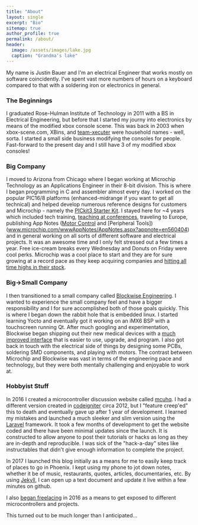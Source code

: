 ```yaml
---
title: "About"
layout: single
excerpt: "Bio"
sitemap: true
author_profile: true
permalink: /about/
header:
  image: /assets/images/lake.jpg
  caption: "Grandma's lake"
---
```


My name is Justin Bauer and I'm an electrical Engineer that works mostly on software coincidently. I've spent vast more numbers of hours on a keyboard compared to that with a soldering iron or electronics in general. 

### The Beginnings
I graduated Rose-Hulman Institute of Technology in 2011 with a BS in Electrical Engineering, but before that I started my journy into electronics by means of the modified xbox console scene. This was back in 2003 when xbox-scene.com, XBins, and [team-xecuter](team-xecuter.com) were  household names - well, sorta. I started a small side business modifying the consoles for people. Fast-forward to the present day and I still have 3 of my modified xbox consoles! 

### Big Company

I moved to Arizona from Chicago where I began working at Microchip Technology as an Applications Engineer in their 8-bit division. This is where I began programming in C and assembler almost every day. I worked on the popular PIC16/8 platforms (enhanced-midrange if you want to get all technical) and helped develop numerous reference designs for customers and Microchip - namely the [PICkit3 Starter Kit](http://ww1.microchip.com/downloads/en/DeviceDoc/41628B.pdf). I stayed here for ~4 years which included tech training, [teaching at conferences](www.microchip.com/masters), traveling to Europe, publishing App Notes ([Motor Control](www.microchip.com/mymicrochip/filehandler.aspx?ddocname=en567897) and [Peripheral Tools])(www.microchip.com/wwwAppNotes/AppNotes.aspx?appnote=en560404) and in general working on all sorts of different software and electrical projects. It was an awesome time and I only felt stressed out a few times a year. Free ice-cream breaks every Wednesday and Donuts on Friday were cool perks. Microchip was a cool place to start and they are for sure growing at a record pace as they keep acquiring companies and [hitting all time highs in their stock](https://finance.yahoo.com/q?s=mchp). 

### Big->Small Company

I then transitioned to a small company called [Blockwise Engineering](www.blockwise.com/). I wanted to experience the small company feel and have a bigger responsibility and I for sure accomplished both of those goals quickly. This is where I began down the rabbit hole that is embedded linux. I started learning Yocto and eventually got it working on an iMX6 BSP with a touchscreen running Qt. After much googling and experimentation, Blockwise began shipping out their new medical devices with a [much improved interface](https://youtu.be/0c1l87ZRFfQ?t=14s) that is easier to use, upgrade, and program. I also got back in touch with the electrical side of things by designing some PCBs, soldering SMD components, and playing with motors. The contrast between Microchip and Blockwise was vast in terms of the engineering pace and technology, but they were both mentally challenging and enjoyable to work at.    

### Hobbyist Stuff

In 2016 I created a microcontroller discussion website called [mcuhq](http://mcuhq.com). I had a different version created in [codeigniter](https://codeigniter.com) circa 2012, but I "feature creep'ed" this to death and eventually gave up after 1 year of development. I learned my mistakes and launched a much sleeker and slim version using the [Laravel](https://laravel.com) framework. It took a few months of development to get the website coded and there have been minimal updates since the launch. It is constructed to allow anyone to post their tutorials or hacks as long as they are in-depth and reproducible. I was sick of the "hack-a-day" sites like instructables that didn't give enough information to complete the project. 

In 2017 I launched this blog initially as a means for me to easily keep track of places to go in Phoenix. I kept using my phone to jot down notes, whether it be of music, restaurants, quotes, articles, documentaries, etc. By using [Jekyll](https://jekyllrb.com/), I can open up a text document and update it live within a few minutes on github. 

I also [began freelacing](https://www.upwork.com/o/profiles/users/_~0143336a2b30982239/) in 2016 as a means to get exposed to different microcontrollers and projects. 

This turned out to be much longer than I anticipated...

